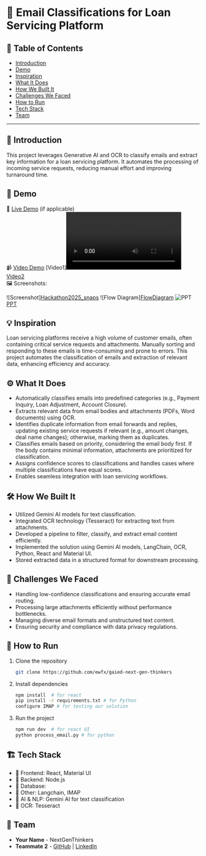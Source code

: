 # 🚀 Email Classifications for Loan Servicing Platform


## 📌 Table of Contents
- [Introduction](#introduction)
- [Demo](#demo)
- [Inspiration](#inspiration)
- [What It Does](#what-it-does)
- [How We Built It](#how-we-built-it)
- [Challenges We Faced](#challenges-we-faced)
- [How to Run](#how-to-run)
- [Tech Stack](#tech-stack)
- [Team](#team)

---

## 🎯 Introduction
This project leverages Generative AI and OCR to classify emails and extract key information for a loan servicing platform. It automates the processing of incoming service requests, reducing manual effort and improving turnaround time.

## 🎥 Demo
🔗 [Live Demo](#) (if applicable)  
📹 [Video Demo](#)
[Video1]<video controls src="artifacts/demo/demo_1_realtime_processing.mp4" title="Title"></video>
[Video2](artifacts/demo/demo_2_duplicate_handling.mkv)  
🖼️ Screenshots:

![Screenshot][Hackathon2025_snaps](artifacts/arch/Hachathon2025_snaps.docx)
![Flow Diagram][FlowDiagram](artifacts/arch/FlowDiagram.pptx)
![PPT](link-to-image)[PPT](artifacts/arch/Hackathon_PPT_Next_Gen_Thinkers_Final.pptx)

## 💡 Inspiration
Loan servicing platforms receive a high volume of customer emails, often containing critical service requests and attachments. Manually sorting and responding to these emails is time-consuming and prone to errors. This project automates the classification of emails and extraction of relevant data, enhancing efficiency and accuracy.

## ⚙️ What It Does
- Automatically classifies emails into predefined categories (e.g., Payment Inquiry, Loan Adjustment, Account Closure).
- Extracts relevant data from email bodies and attachments (PDFs, Word documents) using OCR.
- Identifies duplicate information from email forwards and replies, updating existing service requests if relevant (e.g., amount changes, deal name changes); otherwise, marking them as duplicates.
- Classifies emails based on priority, considering the email body first. If the body contains minimal information, attachments are prioritized for classification.
- Assigns confidence scores to classifications and handles cases where multiple classifications have equal scores.
- Enables seamless integration with loan servicing workflows.

## 🛠️ How We Built It
- Utilized Gemini AI models for text classification.
- Integrated OCR technology (Tesseract) for extracting text from attachments.
- Developed a pipeline to filter, classify, and extract email content efficiently.
- Implemented the solution using Gemini AI models, LangChain, OCR, Python, React and Material UI.
- Stored extracted data in a structured format for downstream processing.

## 🚧 Challenges We Faced
- Handling low-confidence classifications and ensuring accurate email routing.
- Processing large attachments efficiently without performance bottlenecks.
- Managing diverse email formats and unstructured text content.
- Ensuring security and compliance with data privacy regulations.

## 🏃 How to Run
1. Clone the repository  
   ```sh
   git clone https://github.com/ewfx/gaied-next-gen-thinkers
   ```
2. Install dependencies  
   ```sh
   npm install  # for react
   pip install -r requirements.txt # for Python
   configure IMAP # for testing our solution
   ```
3. Run the project  
   ```sh
   npm run dev  # for react UI
   python process_email.py # for python
   ```

## 🏗️ Tech Stack
- 🔹 Frontend: React, Material UI
- 🔹 Backend: Node.js
- 🔹 Database:
- 🔹 Other: Langchain, IMAP
- 🔹 AI & NLP: Gemini AI for text classification
- 🔹 OCR: Tesseract

## 👥 Team
- **Your Name** - NextGenThinkers
- **Teammate 2** - [GitHub](#) | [LinkedIn](#)
